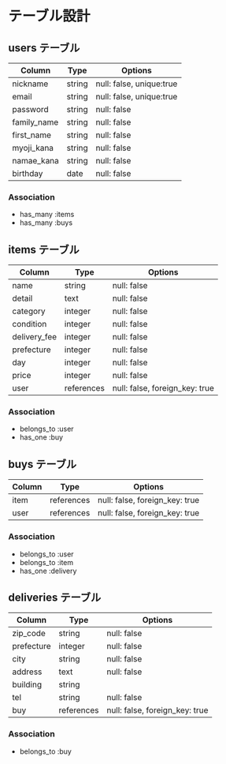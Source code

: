 # テーブル設計

## users テーブル

| Column      | Type   | Options                  |
| ----------- | ------ | ------------------------ |
| nickname    | string | null: false, unique:true |
| email       | string | null: false, unique:true |
| password    | string | null: false              |
| family_name | string | null: false              |
| first_name  | string | null: false              |
| myoji_kana  | string | null: false              |
| namae_kana  | string | null: false              |
| birthday    | date   | null: false              |

### Association

- has_many :items
- has_many :buys

## items テーブル

| Column       | Type       | Options                        |
| ------------ | ---------- | ------------------------------ |
| name         | string     | null: false                    |
| detail       | text       | null: false                    |
| category     | integer    | null: false                    |
| condition    | integer    | null: false                    |
| delivery_fee | integer    | null: false                    |
| prefecture   | integer    | null: false                    |
| day          | integer    | null: false                    |
| price        | integer    | null: false                    |
| user         | references | null: false, foreign_key: true |

### Association

- belongs_to :user
- has_one :buy

## buys テーブル

| Column | Type       | Options                        |
| ------ | ---------- | ------------------------------ |
| item   | references | null: false, foreign_key: true |
| user   | references | null: false, foreign_key: true |

### Association

- belongs_to :user
- belongs_to :item
- has_one :delivery

## deliveries テーブル

| Column     | Type       | Options                        |
| ---------- | ---------- | ------------------------------ |
| zip_code   | string     | null: false                    |
| prefecture | integer    | null: false                    |
| city       | string     | null: false                    |
| address    | text       | null: false                    |
| building   | string     |                                |
| tel        | string     | null: false                    |
| buy        | references | null: false, foreign_key: true |

### Association

- belongs_to :buy